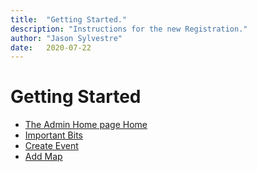 ```yaml
---
title:  "Getting Started."
description: "Instructions for the new Registration."
author: "Jason Sylvestre"
date:   2020-07-22
---
```


# Getting Started

* [The Admin Home page Home](/documentation/registration/admin-home)
* [Important Bits](/documentation/registration/important-bits)
* [Create Event](/documentation/registration/create-event)
* [Add Map](/documentation/registration/add-map)